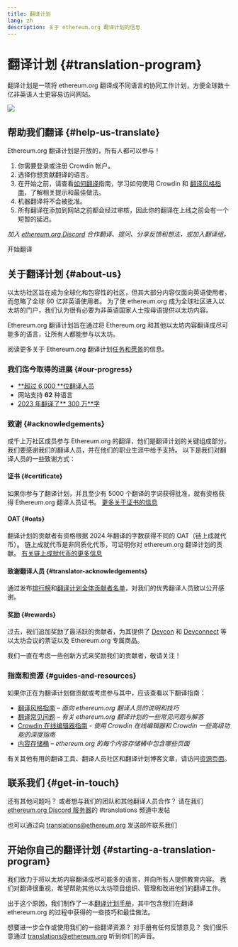 ```yaml
---
title: 翻译计划
lang: zh
description: 关于 ethereum.org 翻译计划的信息
---
```


# 翻译计划 {#translation-program}

翻译计划是一项将 ethereum.org 翻译成不同语言的协同工作计划，方便全球数十亿非英语人士更容易访问网站。

![](./enterprise-eth.png)

## 帮助我们翻译 {#help-us-translate}

Ethereum.org 翻译计划是开放的，所有人都可以参与！

1. 你需要登录或注册 Crowdin 帐户。
2. 选择你想贡献翻译的语言。
3. 在开始之前，请查看[如何翻译](/contributing/translation-program/how-to-translate/)指南，学习如何使用 Crowdin 和 [翻译风格指南](/contributing/translation-program/translators-guide/)，了解相关提示和最佳做法。
4. 机器翻译将不会被批准。
5. 所有翻译在添加到网站之前都会经过审核，因此你的翻译在上线之前会有一个短暂的延迟。

_加入 [ethereum.org Discord](/discord/) 合作翻译、提问、分享反馈和想法，或加入翻译组。_

<ButtonLink href="https://crowdin.com/project/ethereum-org/">
  开始翻译
</ButtonLink>

## 关于翻译计划 {#about-us}

以太坊社区旨在成为全球化和包容性的社区，但其大部分内容仅面向英语使用者，而忽略了全球 60 亿非英语使用者。 为了使 ethereum.org 成为全球社区进入以太坊的门户，我们认为很有必要为非英语国家人士按母语提供以太坊内容。

Ethereum.org 翻译计划旨在通过将 Ethereum.org 和其他以太坊内容翻译成尽可能多的语言，让所有人都能参与以太坊。

阅读更多关于 Ethereum.org 翻译计划[任务和愿景](/contributing/translation-program/mission-and-vision)的信息。

### 我们迄今取得的进展 {#our-progress}

- [**超过 6,000 **位翻译人员](/contributing/translation-program/contributors/)
- 网站支持 **62** 种语言
- [2023 年翻译了** 300 万**字](/contributing/translation-program/acknowledgements/)

<TranslationChartImage />

### 致谢 {#acknowledgements}

成千上万社区成员参与 Ethereum.org 的翻译，他们是翻译计划的关键组成部分。 我们要感谢我们的翻译人员，并在他们的职业生涯中给予支持。 以下是我们对翻译人员的一些致谢方式：

#### 证书 {#certificate}

如果你参与了翻译计划，并且至少有 5000 个翻译的字词获得批准，就有资格获得 Ethereum.org 翻译人员证书。 [更多关于证书的信息](/contributing/translation-program/acknowledgements/#certificate)

#### OAT {#oats}

翻译计划的贡献者有资格根据 2024 年翻译的字数获得不同的 OAT（链上成就代币）。 链上成就代币是非同质化代币，可证明你对 ethereum.org 翻译计划的贡献。 [有关链上成就代币的更多信息](/contributing/translation-program/acknowledgements/#oats)

#### 致谢翻译人员 {#translator-acknowledgements}

通过发布[排行榜](/contributing/translation-program/acknowledgements/)和[翻译计划全体贡献者名单](/contributing/translation-program/contributors/)，对我们的优秀翻译人员致以公开感谢。

#### 奖励 {#rewards}

过去，我们追加奖励了最活跃的贡献者，为其提供了 [Devcon](https://devcon.org/en/) 和 [Devconnect](https://devconnect.org/) 等以太坊会议的票证以及 Ethereum.org 专属商品。

我们一直在考虑一些创新方式来奖励我们的贡献者，敬请关注！

### 指南和资源 {#guides-and-resources}

如果你正在为翻译计划做贡献或考虑参与其中，应该查看以下翻译指南：

- [翻译风格指南](/contributing/translation-program/translators-guide/) _– 面向 ethereum.org 翻译人员的说明和技巧_
- [翻译常见问题](/contributing/translation-program/faq/) _– 有关 ethereum.org 翻译计划的一些常见问题与解答_
- [Crowdin 在线编辑器指南](https://support.crowdin.com/online-editor/) _- 使用 Crowdin 在线编辑器和 Crowdin 一些高级功能的深度指南_
- [内容存储桶](/contributing/translation-program/content-buckets/) _– ethereum.org 的每个内容存储桶中包含哪些页面_

有关其他有用的翻译工具、翻译人员社区和翻译计划博客文章，请访问[资源页面](/contributing/translation-program/resources/)。

## 联系我们 {#get-in-touch}

还有其他问题吗？ 或者想与我们的团队和其他翻译人员合作？ 请在我们 [ethereum.org Discord 服务器](https://discord.gg/ethereum-org)的 #translations 频道中发帖

也可以通过向 translations@ethereum.org 发送邮件联系我们

## 开始你自己的翻译计划 {#starting-a-translation-program}

我们致力于将以太坊内容翻译成尽可能多的语言，并向所有人提供教育内容。 我们对翻译很重视，希望帮助其他以太坊项目组织、管理和改进他们的翻译工作。

出于这个原因，我们制作了一本[翻译计划手册](/contributing/translation-program/playbook/)，其中包含我们在翻译 ethereum.org 的过程中获得的一些技巧和最佳做法。

想要进一步合作或使用我们的一些翻译资源？ 对手册有任何反馈意见？ 我们很乐意通过 translations@ethereum.org 听到你们的声音。
